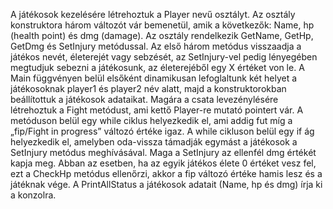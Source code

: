 A játékosok kezelésére létrehoztuk a Player nevű osztályt. Az osztály konstruktora három változót vár bemenetül, amik a következők: Name, hp (health point) és dmg (damage). 
Az osztály rendelkezik GetName, GetHp, GetDmg és SetInjury metódussal.
Az első három metódus visszaadja a játékos nevét, életerejét vagy sebzését, az SetInjury-vel pedig lényegében megtudjuk sebezni a játékosunk, az életerejéből egy X értéket von le.
A Main függvényen belül elsőként dinamikusan lefoglaltunk két helyet a játékosoknak player1 és player2 név alatt, majd a konstruktorokban beállítottuk a játékosok adataikat. 
Magára a csata levezénylésére létrehoztuk a Fight metódust, ami kettő Player-re mutató pointert vár. 
A metóduson belül egy while ciklus helyezkedik el, ami addig fut míg a „fip/Fight in progress” változó értéke igaz. 
A while cikluson belül egy if ág helyezkedik el, amelyben oda-vissza támadják egymást a játékosok a SetInjury metódus meghívásával. 
Maga a SetInjury az ellenfél dmg értékét kapja meg. Abban az esetben, ha az egyik játékos élete 0 értéket vesz fel, ezt a CheckHp metódus ellenőrzi, akkor a fip változó értéke hamis lesz és a játéknak vége. 
A PrintAllStatus a játékosok adatait (Name, hp és dmg) írja ki a konzolra. 
